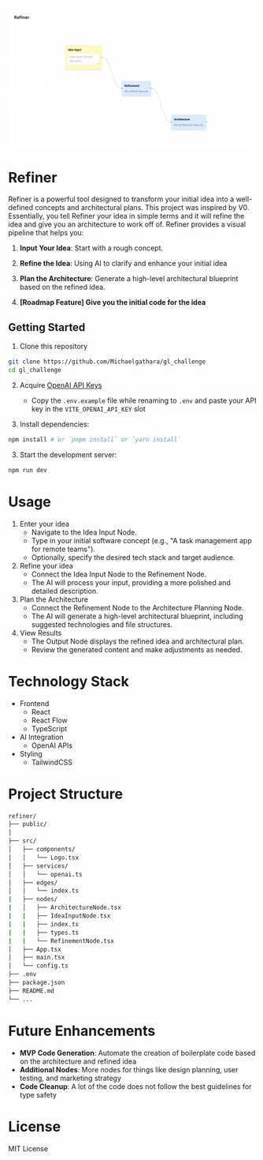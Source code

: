 ![UI Preview](public/images/r_ui_preview.png)

# Refiner

Refiner is a powerful tool designed to transform your initial idea into a well-defined concepts and architectural plans. This project was inspired by V0. Essentially, you tell Refiner your idea in simple terms and it will refine the idea and give you an architecture to work off of. Refiner provides a visual pipeline that helps you:

1. **Input Your Idea**: Start with a rough concept.
2. **Refine the Idea**: Using AI to clarify and enhance your initial idea
3. **Plan the Architecture**: Generate a high-level architectural blueprint based on the refined idea.

4. **[Roadmap Feature] Give you the initial code for the idea**


## Getting Started

1. Clone this repository
```bash
git clone https://github.com/Michaelgathara/gl_challenge
cd gl_challenge
```

2. Acquire [OpenAI API Keys](https://playground.openai.com)
    - Copy the `.env.example` file while renaming to `.env` and paste your API key in the `VITE_OPENAI_API_KEY` slot

3. Install dependencies:

```bash
npm install # or `pnpm install` or `yarn install`
```

3. Start the development server:

```bash
npm run dev
```

# Usage
1. Enter your idea
    - Navigate to the Idea Input Node.
    - Type in your initial software concept (e.g., "A task management app for remote teams").
    - Optionally, specify the desired tech stack and target audience.
2. Refine your idea
    - Connect the Idea Input Node to the Refinement Node.
    - The AI will process your input, providing a more polished and detailed description.
3. Plan the Architecture
    - Connect the Refinement Node to the Architecture Planning Node.
    - The AI will generate a high-level architectural blueprint, including suggested technologies and file structures.
4. View Results
    - The Output Node displays the refined idea and architectural plan.
    - Review the generated content and make adjustments as needed.

# Technology Stack
- Frontend
    - React
    - React Flow
    - TypeScript
- AI Integration
    - OpenAI APIs
- Styling
    - TailwindCSS

# Project Structure
```bash
refiner/
├── public/
│  
├── src/
│   ├── components/
│   │   └── Logo.tsx 
│   ├── services/
│   │   └── openai.ts
│   ├── edges/
│   │   └── index.ts
|   ├── nodes/
|   │   ├── ArchitectureNode.tsx
|   |   ├── IdeaInputNode.tsx
|   |   ├── index.ts
|   |   ├── types.ts
|   |   └── RefinementNode.tsx 
│   ├── App.tsx
│   ├── main.tsx
│   └── config.ts
├── .env
├── package.json
├── README.md
└── ... 
```

# Future Enhancements
- **MVP Code Generation**: Automate the creation of boilerplate code based on the architecture and refined idea
- **Additional Nodes**: More nodes for things like design planning, user testing, and marketing strategy
- **Code Cleanup**: A lot of the code does not follow the best guidelines for type safety

# License
MIT License
